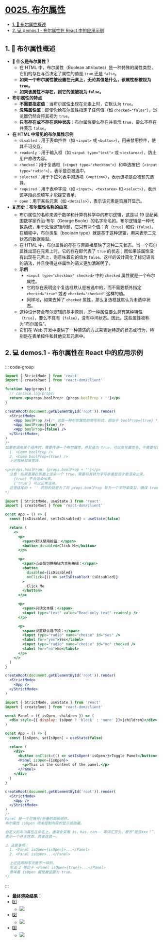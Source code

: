 # [0025. 布尔属性](https://github.com/Tdahuyou/TNotes.react/tree/main/0025.%20%E5%B8%83%E5%B0%94%E5%B1%9E%E6%80%A7)

<!-- region:toc -->
- [1. 📒 布尔属性概述](#1--布尔属性概述)
- [2. 💻 demos.1 - 布尔属性在 React 中的应用示例](#2--demos1---布尔属性在-react-中的应用示例)
<!-- endregion:toc -->

## 1. 📒 布尔属性概述

- **🤔 什么是布尔属性？**
  - 在 HTML 中，布尔属性（Boolean attributes）是一种特殊的属性类型，它们的存在与否决定了属性的值是 `true` 还是 `false`。
  - **如果一个布尔属性被设置在元素上，无论其值是什么，该属性都被视为 `true`。**
  - **如果该属性不存在，则它的值被视为 `false`。**
- **布尔属性的特点**
  - **不需要指定值**：当布尔属性出现在元素上时，它默认为 `true`。
  - **忽略属性值**：即使你给布尔属性指定了任何值（如 `checked="false"`），浏览器仍然会将其视为 `true`。
  - **只有存在或不存在两种状态**：布尔属性要么存在并表示 `true`，要么不存在并表示 `false`。
- **在 HTML 中常见的布尔属性示例**
  - `disabled`：用于表单控件（如 `<input>` 或 `<button>`），用来禁用控件，使其不可交互。
  - `readonly`：用于输入框（如 `<input type="text">` 或 `<textarea>`），防止用户修改内容。
  - `checked`：用于复选框（`<input type="checkbox">`）和单选按钮（`<input type="radio">`），表示是否被选中。
  - `selected`：用于下拉列表中的选项（`<option>`），表示该项是否被预先选择。
  - `required`：用于表单字段（如 `<input>`、`<textarea>` 和 `<select>`），表示该字段必须填写才能提交表单。
  - `open`：用于某些元素（如 `<details>`），表示该元素是否展开显示。
- **⌛️ 历史：布尔属性名称的由来**
  - 布尔属性的名称来源于数学和计算机科学中的布尔逻辑，这是以 19 世纪英国数学家乔治·布尔（George Boole）的名字命名的。布尔逻辑是一种代数系统，用于处理逻辑命题，它只有两个值：真（`true`）和假（`false`）。在编程中，布尔类型（boolean type）就是基于这种逻辑，用来表示二元状态的数据类型。
  - 在 HTML 中，布尔属性的存在与否直接反映了这种二元状态。当一个布尔属性出现在元素上时，它的存在即代表了 `true` 的状态；而如果该属性没有出现在元素上，则意味着它的值为 `false`。这样的设计简化了标记语言的语法，并且使得这些属性的语义更加清晰明了。
  - **示例**
    - `<input type="checkbox" checked>` 中的 `checked` 属性就是一个布尔属性。
    - 它的存在表明这个复选框默认是被选中的，而不需要额外指定 `checked="true"` 或者 `checked="checked"` 这样的值。
    - 同样地，如果去掉了 `checked` 属性，那么复选框就默认为未选中状态。
  - 这种设计符合布尔逻辑的基本原则，即一种属性要么具有某种特性（`true`），要么不具有（`false`），没有中间状态。因此，这些属性被称为“布尔属性”。
  - 它们在 Web 开发中提供了一种简洁的方式来表达特定的状态或行为，特别是在表单控件和其他交互元素中。

## 2. 💻 demos.1 - 布尔属性在 React 中的应用示例

::: code-group

```jsx {11-13} [1️⃣ 简写]
import { StrictMode } from 'react'
import { createRoot } from 'react-dom/client'

function App(props) {
  // console.log(props)
  return <p>props.boolProp: {props.boolProp + ''}</p>
}

createRoot(document.getElementById('root')).render(
  <StrictMode>
    <App boolProp />{/* 这是一种布尔属性的简写形式，相当于 boolProp={true} */}
    <App boolProp={true} />
    <App boolProp={false} />
  </StrictMode>,
)
/* 
如果在调用某个组件时，需要传递一个布尔属性，并且值为 true，可以简写属性名，不需要写属性值。
  1. <Comp boolProp />
  2. <Comp boolProp={true} />
  上述两种写法等效。

<p>props.boolProp: {props.boolProp + ''}</p>
  注意：如果直接在页面上渲染一个 true，需要将其转为字符串类型后才能渲染出来。
    {true} 不会渲染出来。
    {'true'} 可以正常渲染。
  这里结尾的 + '' 的目的就是为了将 props.boolProp 转为一个字符串类型，确保 true 也能够正常渲染出来。
*/
```

```jsx {11,17,26,33} [2️⃣ 在表单中的使用]
import { StrictMode, useState } from 'react'
import { createRoot } from 'react-dom/client'

const App = () => {
  const [isDisabled, setIsDisabled] = useState(false)

  return (
    <>
      <p>
        <span>默认禁用按钮：</span>
        <button disabled>Click Me</button>
      </p>

      <p>
        <span>点击后切换按钮为禁用按钮：</span>
        <button
          disabled={isDisabled}
          onClick={() => setIsDisabled(!isDisabled)}
        >
          Click Me
        </button>
      </p>

      <p>
        <span>只读文本框：</span>
        <input type="text" value="Read-only text" readonly />
      </p>

      <p>
        <span>设置默认选中项：</span>
        <input type="radio" name="choice" id="yes" />
        <label for="yes">Yes</label>
        <input type="radio" name="choice" id="no" checked />
        <label for="no">No</label>
      </p>
    </>
  )
}

createRoot(document.getElementById('root')).render(
  <StrictMode>
    <App />
  </StrictMode>
)
```

```jsx {14} [3️⃣ 条件渲染]
import { StrictMode, useState } from 'react'
import { createRoot } from 'react-dom/client'

const Panel = ({ isOpen, children }) => (
  <div style={{ display: isOpen ? 'block' : 'none' }}>{children}</div>
)

const App = () => {
  const [isOpen, setIsOpen] = useState(false)

  return (
    <div>
      <button onClick={() => setIsOpen(!isOpen)}>Toggle Panel</button>
      <Panel isOpen={isOpen}>
        <p>This is the content of the panel.</p>
      </Panel>
    </div>
  )
}

createRoot(document.getElementById('root')).render(
  <StrictMode>
    <App />
  </StrictMode>
)
/* 
Panel 是一个可展开/折叠的面板组件。
布尔属性 isOpen 用来控制内容的显示或隐藏。

自定义的布尔属性在命名上，通常会采用 is、has、can…… 等词汇开头，表示“是否xxx？”、“有xxx？”、“能xxx？”……。
表示一个开关状态，两者选其一。

⚠️ 注意事项：
  1. <Panel isOpen={isOpen}>...</Panel>
  2. <Panel isOpen>...</Panel>

  上述这两种写法是不一样的。
  写法 2 等价于 <Panel isOpen={true}>...</Panel>
  意味着 isOpen 属性被设置为 true。
*/
```

:::

- **最终渲染结果：**
- 1️⃣
  - ![](assets/2024-09-30-17-48-54.png)
- 2️⃣
  - ![](assets/2025-02-18-14-14-54.png)
- 3️⃣
  - ![](assets/1.gif)
